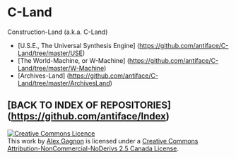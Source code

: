# C-Land
Construction-Land (a.k.a. C-Land)
* [U.S.E., The Universal Synthesis Engine] (https://github.com/antiface/C-Land/tree/master/USE)
* [The World-Machine, or W-Machine] (https://github.com/antiface/C-Land/tree/master/W-Machine)
* [Archives-Land] (https://github.com/antiface/C-Land/tree/master/ArchivesLand)

## [BACK TO INDEX OF REPOSITORIES] (https://github.com/antiface/Index)

<a rel="license" href="http://creativecommons.org/licenses/by-nc-nd/2.5/ca/deed.en_GB"><img alt="Creative Commons Licence" style="border-width:0" src="http://i.creativecommons.org/l/by-nc-nd/2.5/ca/80x15.png" /></a><br />This work by <a xmlns:cc="http://creativecommons.org/ns#" href="http://alexgagnon.com" property="cc:attributionName" rel="cc:attributionURL">Alex Gagnon</a> is licensed under a <a rel="license" href="http://creativecommons.org/licenses/by-nc-nd/2.5/ca/deed.en_GB">Creative Commons Attribution-NonCommercial-NoDerivs 2.5 Canada License</a>.
